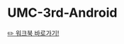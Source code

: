 # UMC-3rd-Android
[✏️ 워크북 바로가기!](https://fearless-texture-68a.notion.site/1e12d334f02e475c90fc8456f2bf299f)
